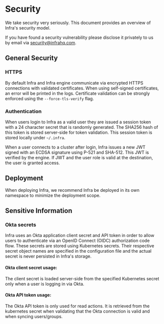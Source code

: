 # Security
We take security very seriously. This document provides an overview of Infra's security model.

If you have found a security vulnerability please disclose it privately to us by email via security@infrahq.com.

## General Security
### HTTPS
By default Infra and Infra engine communicate via encrypted HTTPS connections with validated certificates. When using self-signed certificates, an error will be printed in the logs. Certificate validation can be strongly enforced using the `--force-tls-verify` flag.

### Authentication
When users login to Infra as a valid user they are issued a session token with a 24 character secret that is randomly generated. The SHA256 hash of this token is stored server-side for token validation. This session token is stored locally under `~/.infra`.

When a user connects to a cluster after login, Infra issues a new JWT signed with an ECDSA signature using P-521 and SHA-512. This JWT is verified by the engine. If JWT and the user role is valid at the destination, the user is granted access.

## Deployment
When deploying Infra, we recommend Infra be deployed in its own namespace to minimize the deployment scope. 

## Sensitive Information

### Okta secrets
Infra uses an Okta application client secret and API token in order to allow users to authenticate via an OpenID Connect (OIDC) authorization code flow. These secrets are stored using Kubernetes secrets. Their respective secret object names are specified in the configuration file and the actual secret is never persisted in Infra's storage. 

#### Okta client secret usage:
The client secret is loaded server-side from the specified Kubernetes secret only when a user is logging in via Okta.

#### Okta API token usage:
The Okta API token is only used for read actions. It is retrieved from the kubernetes secret when validating that the Okta connection is valid and when syncing users/groups.
